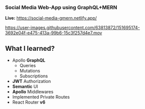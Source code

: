 ### Social Media Web-App using GraphQL+MERN
**Live:** https://social-media-gmern.netlify.app/

https://user-images.githubusercontent.com/63813872/151695174-3692e04f-e475-413a-99b6-15c3f257d4e7.mov

## What I learned?

- Apollo **GraphQL**
  - Queries
  - Mutations
  - Subscriptions
- **JWT** Authorization 
- **Semantic** UI
- **Apollo** Middlewares
- Implemented Private Routes
- React Router **v6**

